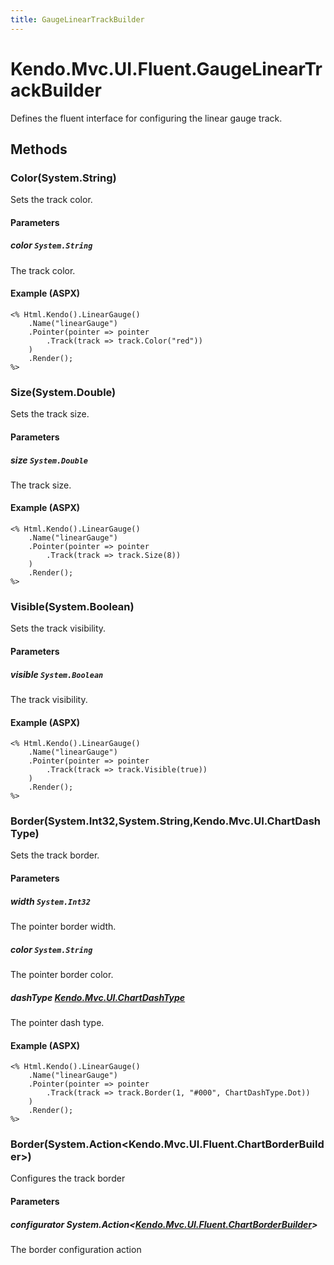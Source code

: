 ```yaml
---
title: GaugeLinearTrackBuilder
---
```


# Kendo.Mvc.UI.Fluent.GaugeLinearTrackBuilder
Defines the fluent interface for configuring the linear gauge track.




## Methods


### Color(System.String)
Sets the track color.


#### Parameters

##### color `System.String`
The track color.




#### Example (ASPX)
    <% Html.Kendo().LinearGauge()
        .Name("linearGauge")
        .Pointer(pointer => pointer
            .Track(track => track.Color("red"))
        )
        .Render();
    %>


### Size(System.Double)
Sets the track size.


#### Parameters

##### size `System.Double`
The track size.




#### Example (ASPX)
    <% Html.Kendo().LinearGauge()
        .Name("linearGauge")
        .Pointer(pointer => pointer
            .Track(track => track.Size(8))
        )
        .Render();
    %>


### Visible(System.Boolean)
Sets the track visibility.


#### Parameters

##### visible `System.Boolean`
The track visibility.




#### Example (ASPX)
    <% Html.Kendo().LinearGauge()
        .Name("linearGauge")
        .Pointer(pointer => pointer
            .Track(track => track.Visible(true))
        )
        .Render();
    %>


### Border(System.Int32,System.String,Kendo.Mvc.UI.ChartDashType)
Sets the track border.


#### Parameters

##### width `System.Int32`
The pointer border width.

##### color `System.String`
The pointer border color.

##### dashType [Kendo.Mvc.UI.ChartDashType](/api/wrappers/aspnet-mvc/Kendo.Mvc.UI/ChartDashType)
The pointer dash type.




#### Example (ASPX)
    <% Html.Kendo().LinearGauge()
        .Name("linearGauge")
        .Pointer(pointer => pointer
            .Track(track => track.Border(1, "#000", ChartDashType.Dot))
        )
        .Render();
    %>


### Border(System.Action\<Kendo.Mvc.UI.Fluent.ChartBorderBuilder\>)
Configures the track border


#### Parameters

##### configurator System.Action<[Kendo.Mvc.UI.Fluent.ChartBorderBuilder](/api/wrappers/aspnet-mvc/Kendo.Mvc.UI.Fluent/ChartBorderBuilder)>
The border configuration action






